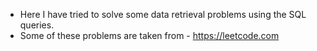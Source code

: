 - Here I have tried to solve some data retrieval problems using the SQL queries.
- Some of these problems are taken from - https://leetcode.com
